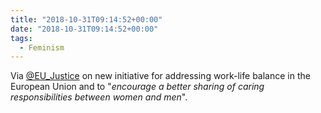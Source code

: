 ```yaml
---
title: "2018-10-31T09:14:52+00:00"
date: "2018-10-31T09:14:52+00:00"
tags:
  - Feminism
---
```


Via [@EU_Justice](http://ec.europa.eu/social/main.jsp?catId=1311&langId=en) on new initiative for addressing work-life balance in the European Union and to "*encourage a better sharing of caring responsibilities between women and men*".

